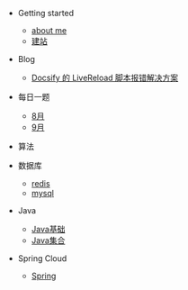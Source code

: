 - Getting started
    - [about me](README.md)
    - [建站](buildDocsify/建站.md)

- Blog
    - [Docsify 的 LiveReload 脚本报错解决方案](blog/LiveReload超时.md)

- 每日一题
    - [8月](algorithm/8月.md)
    - [9月](algorithm/9月.md)

- 算法

- 数据库
    - [redis](数据库/redis.md)
    - [mysql](数据库/mysql.md)

- Java
    - [Java基础](java/Java基础.md)
    - [Java集合](java/Java集合.md)

- Spring Cloud
    - [Spring](spring/spring.md)


